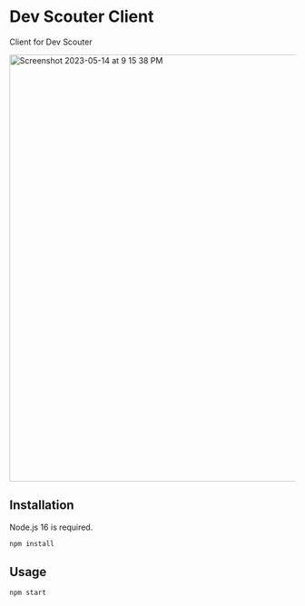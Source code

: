 # Dev Scouter Client

Client for Dev Scouter

<img width="753" alt="Screenshot 2023-05-14 at 9 15 38 PM" src="https://github.com/DevScouter/devscouter-front/assets/104475739/990cadfa-7d3e-4b74-bf0a-81a87d49d79a">

## Installation

Node.js 16 is required.

```bash
npm install
```

## Usage

```bash
npm start
```
